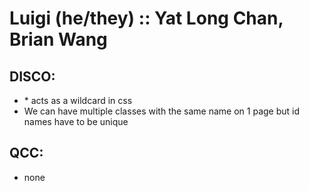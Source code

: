 # Luigi (he/they) :: Yat Long Chan, Brian Wang

## DISCO:
- \* acts as a wildcard in css
- We can have multiple classes with the same name on 1 page but id names have to be unique

## QCC:
- none